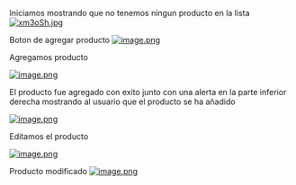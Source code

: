 Iniciamos mostrando que no tenemos ningun producto en la lista 
[![xm3oSh.jpg](https://i.postimg.cc/Qx43gLKD/xm3oSh.jpg)](https://postimg.cc/CzqXYQ4r)

Boton de agregar producto
[![image.png](https://i.postimg.cc/Mp9mKDLd/image.png)](https://postimg.cc/k2tbTxqb)

Agregamos producto

[![image.png](https://i.postimg.cc/qvrpMcKh/image.png)](https://postimg.cc/RNgkgHX4)

El producto fue agregado con exito junto con una alerta en la parte inferior derecha mostrando al usuario que el producto se ha añadido

[![image.png](https://i.postimg.cc/rpnTJvPx/image.png)](https://postimg.cc/gwZ1cBd2)

Editamos el producto 

[![image.png](https://i.postimg.cc/5t0d6s20/image.png)](https://postimg.cc/RWjbYQf5)

Producto modificado 
[![image.png](https://i.postimg.cc/5tZ7bgHD/image.png)](https://postimg.cc/hJ1b0910)
